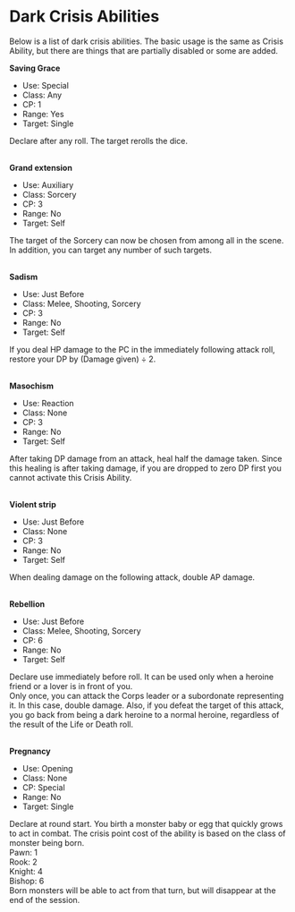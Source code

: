 # Dark Crisis Abilities

Below is a list of dark crisis abilities. The basic usage is the same as Crisis Ability, but there are things that are partially disabled or some are added.

**Saving Grace**
* Use: Special
* Class: Any
* CP: 1
* Range: Yes
* Target: Single

Declare after any roll. The target rerolls the dice.

\
**Grand extension**
* Use: Auxiliary
* Class: Sorcery
* CP: 3
* Range: No
* Target: Self

The target of the Sorcery can now be chosen from among all in the scene. In addition, you can target any number of such targets.

\
**Sadism**
* Use: Just Before
* Class: Melee, Shooting, Sorcery
* CP: 3
* Range: No
* Target: Self

If you deal HP damage to the PC in the immediately following attack roll, restore your DP by (Damage given) ÷ 2.

\
**Masochism**
* Use: Reaction
* Class: None
* CP: 3
* Range: No
* Target: Self

After taking DP damage from an attack, heal half the damage taken. Since this healing is after taking damage, if you are dropped to zero DP first you cannot activate this Crisis Ability.

\
**Violent strip**
* Use: Just Before
* Class: None
* CP: 3
* Range: No
* Target: Self

When dealing damage on the following attack, double AP damage.

\
**Rebellion**
* Use: Just Before
* Class: Melee, Shooting, Sorcery
* CP: 6
* Range: No
* Target: Self

Declare use immediately before roll. It can be used only when a heroine friend or a lover is in front of you.
\
Only once, you can attack the Corps leader or a subordonate representing it. In this case, double damage. Also, if you defeat the target of this attack, you go back from being a dark heroine to a normal heroine, regardless of the result of the Life or Death roll.

\
**Pregnancy**
* Use: Opening
* Class: None
* CP: Special
* Range: No
* Target: Single

Declare at round start. You birth a monster baby or egg that quickly grows to act in combat. The crisis point cost of the ability is based on the class of monster being born.
\
Pawn: 1
\
Rook: 2
\
Knight: 4
\
Bishop: 6
\
Born monsters will be able to act from that turn, but will disappear at the end of the session.
